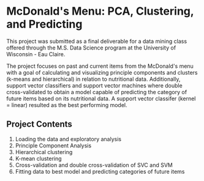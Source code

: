 # McDonald's Menu: PCA, Clustering, and Predicting
This project was submitted as a final deliverable for a data mining class offered through the M.S. Data Science program at the University of Wisconsin - Eau Claire.

The project focuses on past and current items from the McDonald's menu with a goal of calculating and visualizing principle components and clusters (k-means and hierarchical) in relation to nutritional data.  Additionally, support vector classifiers and support vector machines where double cross-validated to obtain a model capable of predicting the category of future items based on its nutritional data.  A support vector classifer (kernel = linear) resulted as the best performing model.

## Project Contents
1.  Loading the data and exploratory analysis
2.  Principle Component Analysis
2.  Hierarchical clustering
3.  K-mean clustering
4.  Cross-validation and double cross-validation of SVC and SVM
5.  Fitting data to best model and predicting categories of future items
